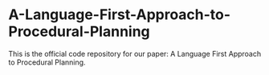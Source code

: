 # A-Language-First-Approach-to-Procedural-Planning
This is the official code repository for our paper: A Language First Approach to Procedural Planning.
